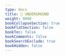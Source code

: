 ```yaml
---
type: docs
title: 🚫 UNDERGROUND
weight: 9090
bookCollapseSection: true
bookFlatSection: false
bookToc: false
bookComments: false
bookSearchExclude: true
bookHidden: false
---
```

